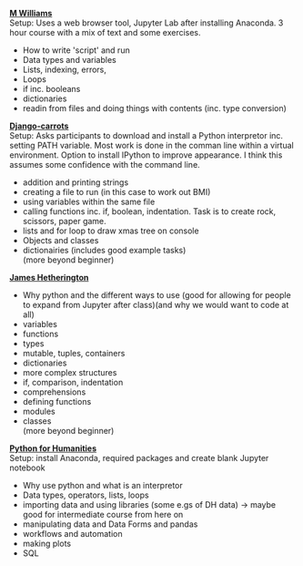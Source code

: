 __[M Williams](https://milliams.com/courses/beginning_python/)__  
Setup: Uses a web browser tool, Jupyter Lab after installing Anaconda. 3 hour course with a mix of text and some exercises.
- How to write 'script' and run
- Data types and variables
- Lists, indexing, errors, 
- Loops
- if inc. booleans
- dictionaries
- readin from files and doing things with contents (inc. type conversion)

__[Django-carrots](https://github.com/ggcarrots/django-carrots/blob/master/source/install.rst)__  
Setup: Asks participants to download and install a Python interpretor inc. setting PATH variable. Most work is done in the comman line within a virtual environment. Option to install IPython to improve appearance. I think this assumes some confidence with the command line.
- addition and printing strings
- creating a file to run (in this case to work out BMI)
- using variables within the same file
- calling functions inc. if, boolean, indentation. Task is to create rock, scissors, paper game.
- lists and for loop to draw xmas tree on console
- Objects and classes
- dictionairies (includes good example tasks)  
(more beyond beginner)

__[James Hetherington](https://alan-turing-institute.github.io/rsd-engineeringcourse/ch00python/00pythons.html)__  
- Why python and the different ways to use (good for allowing for people to expand from Jupyter after class)(and why we would want to code at all)
- variables
- functions
- types
- mutable, tuples, containers
- dictionaries
- more complex structures 
- if, comparison, indentation
- comprehensions
- defining functions
- modules
- classes  
(more beyond beginner)

__[Python for Humanities](https://carpentries-incubator.github.io/python-humanities-lesson/setup/)__  
Setup: install Anaconda, required packages and create blank Jupyter notebook
- Why use python and what is an interpretor
- Data types, operators, lists, loops
- importing data and using libraries (some e.gs of DH data) -> maybe good for intermediate course from here on
- manipulating data and Data Forms and pandas
- workflows and automation
- making plots
- SQL
